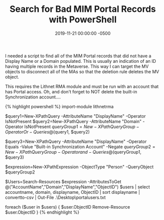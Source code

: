 ﻿---
layout: post
title:  Search for Bad MIM Portal Records with PowerShell
date:   2019-11-21 00:00:00 -0500
categories: IT
---






I needed a script to find all of the MIM Portal records that did not have a Display Name or a Domain populated. This is usually an indication of an ID having multiple records in the Metaverse. This way I can target the MV objects to disconnect all of the MAs so that the deletion rule deletes the MV object.

This requires the Lithnet RMA module and must be run with an account that has Portal access. Oh, and don't forget to NOT delete the built-in Synchronization account....

{% highlight powershell %}
import-module lithnetrma

$query1=New-XPathQuery -AttributeName "DisplayName" -Operator IsNotPresent
$query2=New-XPathQuery -AttributeName "Domain" -Operator IsNotPresent
$queryGroup1=New-XPathQueryGroup -Operator Or -Queries @($query1, $query2)

$query3=New-XPathQuery -AttributeName "DisplayName" -Operator Equals -Value "Built-in Synchronization Account" -Negate
$queryGroup2=New-XPathQueryGroup -Operator and -Queries @($queryGroup1, $query3)

$expression=New-XPathExpression -ObjectType "Person" -QueryObject $queryGroup2

$Users=Search-Resources $expression -AttributesToGet @("AccountName","Domain","DisplayName","ObjectID")
$users 
    | select accountname, domain, displayname, ObjectID 
    | sort displayname 
    | convertto-csv 
    | Out-File .\Desktop\portalusers.txt

foreach ($user in $users)
{
    $user.ObjectID
    Remove-Resource $user.ObjectID
}
{% endhighlight %}


